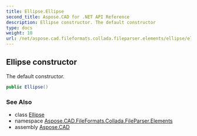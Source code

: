 ```yaml
---
title: Ellipse.Ellipse
second_title: Aspose.CAD for .NET API Reference
description: Ellipse constructor. The default constructor
type: docs
weight: 10
url: /net/aspose.cad.fileformats.collada.fileparser.elements/ellipse/ellipse/
---
```

## Ellipse constructor

The default constructor.

```csharp
public Ellipse()
```

### See Also

* class [Ellipse](../)
* namespace [Aspose.CAD.FileFormats.Collada.FileParser.Elements](../../ellipse/)
* assembly [Aspose.CAD](../../../)


